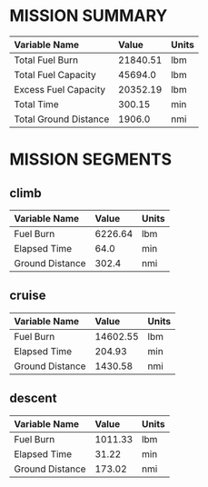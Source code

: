 # MISSION SUMMARY
| Variable Name | Value | Units |
| :- | :- | :- |
| Total Fuel Burn | 21840.51 | lbm |
| Total Fuel Capacity | 45694.0 | lbm |
| Excess Fuel Capacity | 20352.19 | lbm |
| Total Time | 300.15 | min |
| Total Ground Distance | 1906.0 | nmi |

# MISSION SEGMENTS
## climb
| Variable Name | Value | Units |
| :- | :- | :- |
| Fuel Burn | 6226.64 | lbm |
| Elapsed Time | 64.0 | min |
| Ground Distance | 302.4 | nmi |

## cruise
| Variable Name | Value | Units |
| :- | :- | :- |
| Fuel Burn | 14602.55 | lbm |
| Elapsed Time | 204.93 | min |
| Ground Distance | 1430.58 | nmi |

## descent
| Variable Name | Value | Units |
| :- | :- | :- |
| Fuel Burn | 1011.33 | lbm |
| Elapsed Time | 31.22 | min |
| Ground Distance | 173.02 | nmi |

